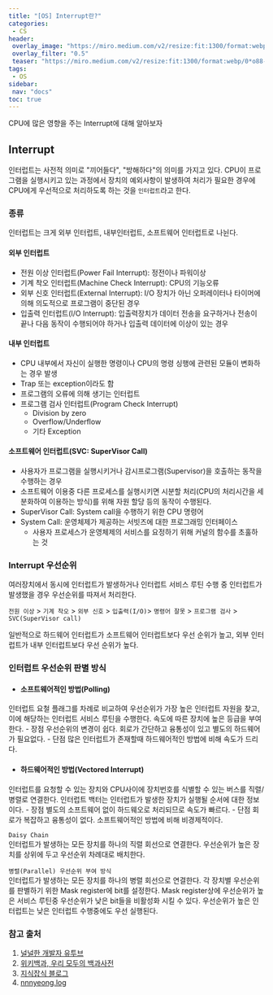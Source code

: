 ```yaml
---
title: "[OS] Interrupt란?"
categories:
 - CS
header:
 overlay_image: "https://miro.medium.com/v2/resize:fit:1300/format:webp/0*o88-IjqpciC1Cr2r.png"
 overlay_filter: "0.5"
 teaser: "https://miro.medium.com/v2/resize:fit:1300/format:webp/0*o88-IjqpciC1Cr2r.png"
tags:
 - OS
sidebar:
 nav: "docs"
toc: true
---
```

CPU에 많은 영향을 주는 Interrupt에 대해 알아보자

## Interrupt
인터럽트는 사전적 의미로 "끼어들다", "방해하다"의 의미를 가지고 있다. CPU이 프로그램을 실행시키고 있는 과정에서 장치의 예외사항이 발생하여 처리가 필요한 경우에 CPU에게 우선적으로 처리하도록 하는 것을 `인터럽트`라고 한다.

### 종류
인터럽트는 크게 외부 인터럽트, 내부인터럽트, 소프트웨어 인터럽트로 나뉜다.

#### 외부 인터럽트
   - 전원 이상 인터럽트(Power Fail Interrupt): 정전이나 파워이상
   - 기계 착오 인터럽트(Machine Check Interrupt): CPU의 기능오류
   - 외부 신호 인터럽트(External Interrupt): I/O 장치가 아닌 오퍼레이터나 타이머에 의해 의도적으로 프로그램이 중단된 경우
   - 입출력 인터럽트(I/O Interrupt): 입출력장치가 데이터 전송을 요구하거나 전송이 끝나 다음 동작이 수행되어야 하거나 입출력 데이터에 이상이 있는 경우

#### 내부 인터럽트
   - CPU 내부에서 자신이 실행한 명령이나 CPU의 명령 싱행에 관련된 모듈이 변화하는 경우 발생
   - Trap 또는 exception이라도 함
   - 프로그램의 오류에 의해 생기는 인터럽트
   - 프로그램 검사 인터럽트(Program Check Interrupt)
      - Division by zero
      - Overflow/Underflow
      - 기타 Exception

#### 소프트웨어 인터럽트(SVC: SuperVisor Call)
   - 사용자가 프로그램을 실행시키거나 감시프로그램(Supervisor)을 호출하는 동작을 수행하는 경우
   - 소프트웨어 이용중 다른 프로세스를 실행시키면 시분할 처리(CPU의 처리시간을 세분화하여 이용하는 방식)를 위해 자원 할당 등의 동작이 수행된다.
   - SuperVisor Call: System call을 수행하기 위한 CPU 명령어
   - System Call: 운영체제가 제공하는 서빗즈에 대한 프로그래밍 인터페이스
      - 사용자 프로세스가 운영체제의 서비스를 요정하기 위해 커널의 함수를 초훌하는 것

### Interrupt 우선순위
여러장치에서 동시에 인터럽트가 발생하거나 인터럽트 서비스 루틴 수행 중 인터럽트가 발생했을 경우 우선순위를 따져서 처리한다.

`전원 이상` > `기계 착오` > `외부 신호` > `입출력(I/O)`> `명령어 잘못` > `프로그램 검사` > `SVC(SuperVisor call)`

일반적으로 하드웨어 인터럽트가 소프트웨어 인터럽트보다 우선 순위가 높고, 외부 인터럽트가 내부 인터럽트보다 우선 순위가 높다.

### 인터럽트 우선순위 판별 방식

   - #### 소프트웨어적인 방법(Polling)
   인터럽트 요철 플래그를 차례로 비교하여 우선순위가 가장 높은 인터럽트 자원을 찾고, 이에 해당하는 인터럽트 서비스 루틴을 수행한다.
   속도에 따른 장치에 높은 등급을 부여한다.
      - 장점
      우선순위의 변경이 쉽다.
      회로가 간단하고 융통성이 있고 별도의 하드웨어가 필요없다.
      - 단점
      많은 인터럽트가 존재할때 하드웨어적인 방법에 비해 속도가 드리다.
   - #### 하드웨어적인 방법(Vectored Interrupt)
   인터럽트를 요청할 수 있는 장치와 CPU사이에 장치번호를 식별할 수 있는 버스를 직렬/병렬로 연결한다.
   인터럽트 백터는 인터럽트가 발생한 장치가 실행될 순서에 대한 정보이다.
      - 장점
      별도의 소프트웨어 없이 하드웨오로 처리되므로 속도가 빠르다.
      - 단점
      회로가 복잡하고 융통성이 없다.
      소프트웨어적인 방법에 비해 비경제적이다.
   
   `Daisy Chain`     
   인터럽트가 발생하는 모든 장치를 하나의 직렬 회선으로 연결한다. 우선순위가 높은 장치를 상위에 두고 우선순위 차례대로 배치한다.

   `병렬(Parallel) 우선순위 부여 방식`    
   인터럽트가 발생하는 모든 장치를 하나의 병렬 회선으로 연결한다.
   각 장치별 우선순위를 판별하기 위한 Mask register에 bit를 설정한다.
   Mask register상에 우선순위가 높은 서비스 루틴중 우선순위가 낮은 bit들을 비활성화 시킬 수 있다. 우선순위가 높은 인터럽트는 낮은 인터럽트 수행중에도 우선 실행된다.

### 참고 출처

1. [널널한 개발자 유투브](https://www.youtube.com/@nullnull_not_eq_null/)                  
2. [위키백과, 우리 모두의 백과사전](https://ko.wikipedia.org/wiki/)        
3. [지식잡식 블로그](https://raisonde.tistory.com/entry/%EC%9D%B8%ED%84%B0%EB%9F%BD%ED%8A%B8Interrupt%EC%9D%98-%EA%B0%9C%EB%85%90%EA%B3%BC-%EC%A2%85%EB%A5%98)       
4. [nnnyeong.log](https://velog.io/@nnnyeong/OS-%EC%9D%B8%ED%84%B0%EB%9F%BD%ED%8A%B8-Interrupt)